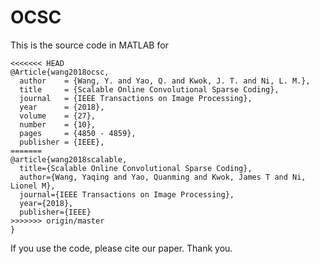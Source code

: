 # OCSC
This is the source code in MATLAB for

```
<<<<<<< HEAD
@Article{wang2018ocsc,
  author    = {Wang, Y. and Yao, Q. and Kwok, J. T. and Ni, L. M.},
  title     = {Scalable Online Convolutional Sparse Coding},
  journal   = {IEEE Transactions on Image Processing},
  year      = {2018},
  volume    = {27},
  number    = {10},
  pages     = {4850 - 4859},
  publisher = {IEEE},
=======
@article{wang2018scalable,
  title={Scalable Online Convolutional Sparse Coding},
  author={Wang, Yaqing and Yao, Quanming and Kwok, James T and Ni, Lionel M},
  journal={IEEE Transactions on Image Processing},
  year={2018},
  publisher={IEEE}
>>>>>>> origin/master
}
```

If you use the code, please cite our paper. Thank you. 
